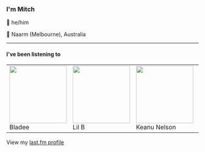 <article><h3>I&#x27;m Mitch</h3><section><p>👨 he/him</p><p>📍 Naarm (Melbourne), Australia</p></section><hr/><section><h4>I&#x27;ve been listening to</h4><table><tbody><td><img src="https://lastfm.freetls.fastly.net/i/u/174s/6893332c459d779c9e00b3a09aa31589.png" height="150px" alt="" role="presentation"/><br/>Bladee</td><td><img src="https://lastfm.freetls.fastly.net/i/u/174s/3a96df2bdec347498e936f46c8a8c712.png" height="150px" alt="" role="presentation"/><br/>Lil B</td><td><img src="https://lastfm.freetls.fastly.net/i/u/174s/14786a37531842f6ee098eb3916c6f46.png" height="150px" alt="" role="presentation"/><br/>Keanu Nelson</td><td><img src="https://lastfm.freetls.fastly.net/i/u/174s/cc1b7259b1ce61c7e1b47e022bdb2046.png" height="150px" alt="" role="presentation"/><br/>Lola Kirke</td><td><img src="https://lastfm.freetls.fastly.net/i/u/174s/b84e32e671b64dcd4a279cb65d0ed0d5.png" height="150px" alt="" role="presentation"/><br/>Joan Baez</td></tbody></table><span>View my <a href="https://www.last.fm/user/my-slab">last.fm profile</a></span></section></article>